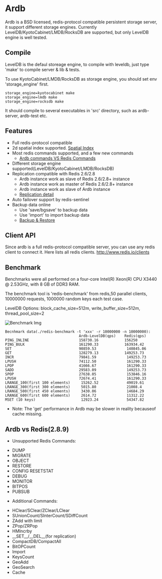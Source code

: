# Ardb
Ardb is a BSD licensed, redis-protocol compatible persistent storage server, it support different storage engines. Currently LevelDB/KyotoCabinet/LMDB/RocksDB are supported, but only LevelDB engine is well tested.


## Compile
LevelDB is the defaul storeage engine, to compile with leveldb, just type 'make' to compile server & lib & tests.

To use 	KyotoCabinet/LMDB/RocksDB as storage engine, you should set env 'storage_engine' first.
	
	storage_engine=kyotocabinet make
	storage_engine=lmdb make
	storage_engine=rocksdb make

It should compile to several executables in 'src' directory, such as ardb-server, ardb-test etc.
	

## Features
- Full redis-protocol compatible
- 2d spatial index supported. [Spatial Index](https://github.com/yinqiwen/ardb/blob/develop/doc/spatial-index.md)
- Most redis commands supported, and a few new commands
  * [Ardb commands VS Redis Commands](https://github.com/yinqiwen/ardb/wiki/ARDB-Commands)
- Different storage engine supported(LevelDB/KyotoCabinet/LMDB/RocksDB)
- Replication compatible with Redis 2.6/2.8
  * Ardb instance work as slave of Redis 2.6/2.8+ instance
  * Ardb instance work as master of Redis 2.6/2.8+ instance
  * Ardb instance work as slave of Ardb instance
  * [Replication detail](https://github.com/yinqiwen/ardb/wiki/Replication)
- Auto failover support by redis-sentinel
- Backup data online
  * Use 'save/bgsave' to backup data
  * Use 'import' to import backup data
  * [Backup & Restore](https://github.com/yinqiwen/ardb/wiki/Backup-Commands)

## Client API
Since ardb is a full redis-protocol compatible server, you can use any redis client to connect it. Here lists all redis clients. <http://www.redis.io/clients>

## Benchmark
Benchmarks were all performed on a four-core Intel(R) Xeon(R) CPU X3440 @ 2.53GHz, with 8 GB of DDR3 RAM.

The benchmark tool is 'redis-benchmark' from redis,50 parallel clients, 10000000 requests, 1000000 random keys each test case.

LevelDB Options: block_cache_size=512m, write_buffer_size=512m, thread_pool_size=2

![Benchmark Img](https://raw.github.com/yinqiwen/ardb/master/doc/benchmark.png)

	Becnhmark data(./redis-benchmark -t 'xxx' -r 10000000 -n 10000000):
	                                  Ardb-LevelDB(qps)    Redis(qps)
    PING_INLINE	                      158730.16            156250
    PING_BULK	                      161290.33            163934.42
    SET	                              90859.53	            140845.06
    GET	                              128279.13            149253.73
    INCR	                          79841.59	            149253.73
    LPUSH	                          74112.50	            161290.33
    LPOP	                          41666.67	            161290.33
    SADD	                          29583.09	            149253.73
    SPOP	                          27638.05	            153846.16
    LPUSH	                          72674.41	            161290.33
    LRANGE_100(first 100 elements)	   15262.52             49019.61
    LRANGE_300(first 300 elements)	   5015.80	            21008.4
    LRANGE_500(first 450 elements)	   3430.06	            14684.29
    LRANGE_600(first 600 elements)	   2614.72	            11312.22
    MSET (10 keys)	                   12923.24	            54347.82

- Note: The 'get' performance in Ardb may be slower in reality becauseof cache missing.

         

## Ardb vs Redis(2.8.9) 
 * Unsupported Redis Commands:
  - DUMP 
  - MIGRATE
  - OBJECT
  - RESTORE
  - CONFIG RESETSTAT
  - DEBUG
  - MONITOR
  - BITPOS
  - PUBSUB
 * Additional Commands:
  - HClear/SClear/ZClear/LClear
  - SUnionCount/SInterCount/SDiffCount
  - ZAdd with limit
  - ZPop/ZRPop
  - HMIncrby
  - \_\_SET\_\_/\_\_DEL\_\_(for replication)
  - CompactDB/CompactAll
  - BitOPCount
  - Import
  - KeysCount
  - GeoAdd
  - GeoSearch
  - Cache 
  







